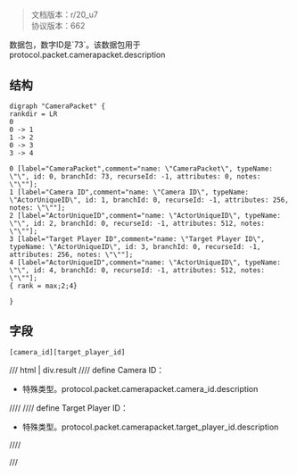 # <!-- md:samp CameraPacket -->

> 文档版本：r/20_u7<br/>协议版本：662

<!-- md:samp CameraPacket -->数据包，数字ID是`73`。该数据包用于protocol.packet.camerapacket.description

## 结构

```viz
digraph "CameraPacket" {
rankdir = LR
0
0 -> 1
1 -> 2
0 -> 3
3 -> 4

0 [label="CameraPacket",comment="name: \"CameraPacket\", typeName: \"\", id: 0, branchId: 73, recurseId: -1, attributes: 0, notes: \"\""];
1 [label="Camera ID",comment="name: \"Camera ID\", typeName: \"ActorUniqueID\", id: 1, branchId: 0, recurseId: -1, attributes: 256, notes: \"\""];
2 [label="ActorUniqueID",comment="name: \"ActorUniqueID\", typeName: \"\", id: 2, branchId: 0, recurseId: -1, attributes: 512, notes: \"\""];
3 [label="Target Player ID",comment="name: \"Target Player ID\", typeName: \"ActorUniqueID\", id: 3, branchId: 0, recurseId: -1, attributes: 256, notes: \"\""];
4 [label="ActorUniqueID",comment="name: \"ActorUniqueID\", typeName: \"\", id: 4, branchId: 0, recurseId: -1, attributes: 512, notes: \"\""];
{ rank = max;2;4}

}

```

## 字段

```title='CameraPacket'
[camera_id][target_player_id]
```

/// html | div.result
//// define
Camera ID：[<!-- md:samp ActorUniqueID -->](../types/actoruniqueid.md)

- 特殊类型。protocol.packet.camerapacket.camera_id.description


////
//// define
Target Player ID：[<!-- md:samp ActorUniqueID -->](../types/actoruniqueid.md)

- 特殊类型。protocol.packet.camerapacket.target_player_id.description


////

///

